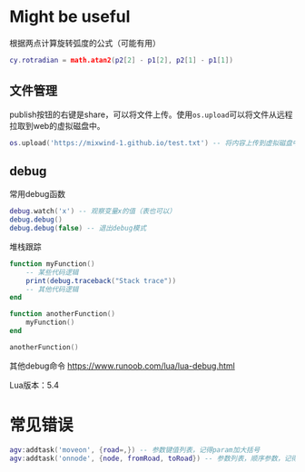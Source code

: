 # Might be useful

根据两点计算旋转弧度的公式（可能有用）

```lua
cy.rotradian = math.atan2(p2[2] - p1[2], p2[1] - p1[1])
```

## 文件管理
publish按钮的右键是share，可以将文件上传。使用`os.upload`可以将文件从远程拉取到web的虚拟磁盘中。
```lua
os.upload('https://mixwind-1.github.io/test.txt') -- 将内容上传到虚拟磁盘中
```

## debug
常用debug函数
```lua
debug.watch('x') -- 观察变量x的值（表也可以）
debug.debug()
debug.debug(false) -- 退出debug模式
```

堆栈跟踪
```lua
function myFunction()
    -- 某些代码逻辑
    print(debug.traceback("Stack trace"))
    -- 其他代码逻辑
end

function anotherFunction()
    myFunction()
end

anotherFunction()
```

其他debug命令
https://www.runoob.com/lua/lua-debug.html

Lua版本：5.4

# 常见错误
```lua
agv:addtask('moveon', {road=,}) -- 参数键值列表，记得param加大括号
agv:addtask('onnode', {node, fromRoad, toRoad}) -- 参数列表，顺序参数，记得param加大括号
```